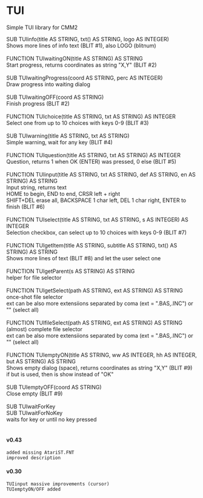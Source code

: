 # TUI
 Simple TUI library for CMM2


SUB TUIinfo(title AS STRING, txt() AS STRING, logo AS INTEGER)<br>
Shows more lines of info text (BLIT #1), also LOGO (blitnum)
<br><br>
FUNCTION TUIwaitingON(title AS STRING) AS STRING<br>
Start progress, returns coordinates as string "X,Y" (BLIT #2)
<br><br>
SUB TUIwaitingProgress(coord AS STRING, perc AS INTEGER)<br>
Draw progress into waiting dialog
<br><br>
SUB TUIwaitingOFF(coord AS STRING)<br>
Finish progress (BLIT #2)
<br><br>
FUNCTION TUIchoice(title AS STRING, txt AS STRING) AS INTEGER<br>
Select one from up to 10 choices with keys 0-9 (BLIT #3)
<br><br>
SUB TUIwarning(title AS STRING, txt AS STRING)<br>
Simple warning, wait for any key (BLIT #4)
<br><br>
FUNCTION TUIquestion(title AS STRING, txt AS STRING) AS INTEGER<br>
Question, returns 1 when OK (ENTER) was pressed, 0 else (BLIT #5)
<br><br>
FUNCTION TUIinput(title AS STRING, txt AS STRING, def AS STRING, en AS STRING) AS STRING<br>
Input string, returns text<br>
HOME to begin, END to end, CRSR left + right<br>
SHIFT+DEL erase all, BACKSPACE 1 char left, DEL 1 char right, ENTER to finish (BLIT #6) 
<br><br>
FUNCTION TUIselect(title AS STRING, txt AS STRING, s AS INTEGER) AS INTEGER<br>
Selection checkbox, can select up to 10 choices with keys 0-9 (BLIT #7)
<br><br>
FUNCTION TUIgetItem(title AS STRING, subtitle AS STRING, txt() AS STRING) AS STRING<br>
Shows more lines of text (BLIT #8) and let the user select one
<br><br>
FUNCTION TUIgetParent(s AS STRING) AS STRING<br>
helper for file selector
<br><br>
FUNCTION TUIgetSelect(path AS STRING, ext AS STRING) AS STRING<br>
once-shot file selector<br>
ext can be also more extensiions separated by coma (ext = ".BAS,.INC") or "" (select all)
<br><br>
FUNCTION TUIfileSelect(path AS STRING, ext AS STRING) AS STRING<br>
(almost) complete file selector<br>
ext can be also more extensiions separated by coma (ext = ".BAS,.INC") or "" (select all)
<br><br>
FUNCTION TUIemptyON(title AS STRING, ww AS INTEGER, hh AS INTEGER, but AS STRING) AS STRING<br>
Shows empty dialog (space), returns coordinates as string "X,Y" (BLIT #9)<br>
if but is used, then is show instead of "OK"
<br><br>
SUB TUIemptyOFF(coord AS STRING)<br>
Close empty (BLIT #9)
<br><br>
SUB TUIwaitForKey<br>
SUB TUIwaitForNoKey<br>
waits for key or until no key pressed
<br><br>
  
  
#### v0.43
	added missing AtariST.FNT
	improved description

#### v0.30
	TUIinput massive improvements (cursor)
	TUIemptyON/OFF added
